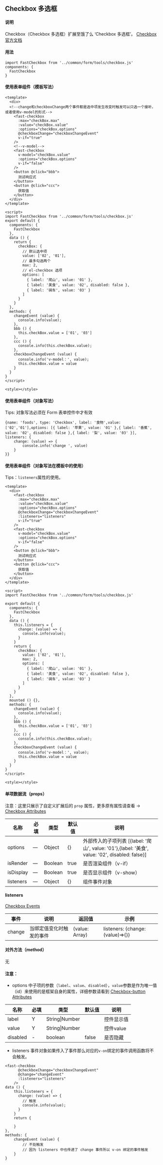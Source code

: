 ## Checkbox 多选框

#### 说明
Checkbox（Checkbox 多选框）扩展至饿了么 ‘Checkbox 多选框’。
[Checkbox 官方文档](https://element.eleme.cn/#/zh-CN/component/checkbox)


#### 用法

```
import FastCheckbox from '../common/form/tools/checkbox.js'
components: {
  FastCheckbox
}
```

#### 使用表单组件（模板写法）

```
<template>
  <div>
  <!--change和checkboxChange两个事件都是选中项发生改变时触发可以只选一个接听，或者使用v-model的形式-->
    <fast-checkbox
      :max="checkBox.max"
      :value="checkBox.value"
      :options="checkBox.options"
      @checkboxChange="checkboxChangeEvent"
      v-if="true"
    />
    <!--v-model-->
    <fast-checkbox
      v-model="checkBox.value"
      :options="checkBox.options"
      v-if="false"
    />
    <button @click="bbb">
      测试响应式
    </button>
    <button @click="ccc">
      获取值
    </button>
  </div>
</template>

<script>
import FastCheckbox from '../common/form/tools/checkbox.js'
export default {
  components: {
    FastCheckbox
  },
  data () {
    return {
      checkBox: {
        // 默认选中项
        value: ['02', '01'],
        // 最多勾选两个
        max: 2,
        // el-checkbox 选项
        options: [
          { label: '爬山', value: '01' },
          { label: '美食', value: '02', disabled: false },
          { label: '骑车', value: '03' }
        ]
      }
    }
  },
  methods: {
    changeEvent (value) {
      console.info(value);
    },
    bbb () {
      this.checkBox.value = ['01', '03']
    },
    ccc () {
      console.info(this.checkBox.value);
    },
    checkboxChangeEvent (value) {
      console.info('v-model：', value);
      this.checkBox.value = value
    }
  }
}
</script>

<style></style>

```

#### 使用表单组件（对象写法）

Tips: 对象写法必须在 Form 表单控件中才有效

```
{name: 'foods', type: 'Checkbox', label: '食物',value: ['02','01'],options: [{ label: '苹果', value: '01' },{ label: '香蕉', value: '02', disabled: false },{ label: '梨', value: '03' }],
listeners: {
    change: (value) => {
        console.info('change ', value)
    }
}}
```

#### 使用表单组件（对象写法在模板中的使用）

Tips：`listeners`属性的使用。

```
<template>
  <div>
    <fast-checkbox
      :max="checkBox.max"
      :value="checkBox.value"
      :options="checkBox.options"
      @checkboxChange="checkboxChangeEvent"
      :listeners="listeners"
      v-if="true"
    />
    <fast-checkbox
      v-model="checkBox.value"
      :options="checkBox.options"
      v-if="false"
    />
    <button @click="bbb">
      测试响应式
    </button>
    <button @click="ccc">
      获取值
    </button>
  </div>
</template>

<script>
import FastCheckbox from '../common/form/tools/checkbox.js'

export default {
  components: {
    FastCheckbox
  },
  data () {
    this.listeners = {
      change: (value) => {
        console.info(value);
      }
    }
    return {
      checkBox: {
        value: ['02', '01'],
        max: 2,
        options: [
          { label: '爬山', value: '01' },
          { label: '美食', value: '02', disabled: false },
          { label: '骑车', value: '03' }
        ]
      }
    }
  },
  mounted () {},
  methods: {
    changeEvent (value) {
      console.info(value);
    },
    bbb () {
      this.checkBox.value = ['01', '03']
    },
    ccc () {
      console.info(this.checkBox.value);
    },
    checkboxChangeEvent (value) {
      console.info('v-model：', value);
      this.checkBox.value = value
    }
  }
}
</script>

<style></style>

```



#### 单项数据流（props）

注意：这里只展示了自定义扩展后的 `prop` 属性，更多原有属性请查看 -> [Checkbox Attributes](https://element.eleme.cn/#/zh-CN/component/checkbox#checkbox-attributes)

名称 | 必填 | 类型 | 默认值 | 说明
---|---|---|---|---
options | — | Object |  {}  | 外部传入的子项列表 [{label: '爬山', value: '01'},{label: '美食', value: '02', disabled: false}]
isRender | — | Boolean |  true | 是否渲染组件（v-if）
isDisplay | — | Boolean |  true | 是否显示组件（v-show）
listeners | — | Object |  {} | 组件事件对象

#### listeners

[Checkbox Events](https://element.eleme.cn/#/zh-CN/component/checkbox#checkbox-events)

事件 | 说明 | 返回值 | 示例
---|---|---|---
change | 当绑定值变化时触发的事件 | (value: Array) | listeners: {change: (value)=>{}}

#### 对外方法（method）
无

#### 注意：

- options 中子项的参数（`label`、`value`、`disabled`），`value`参数是作为唯一值（id）来使用的是框架自身的属性，详细参数请看到 [Checkbox-button Attributes](https://element.eleme.cn/#/zh-CN/component/checkbox#checkbox-button-attributes)

名称 | 必填 | 类型 | 默认值 | 说明
---|---|---|---|---
label | Y | String\|Number | | 控件显示值
value | Y | String\|Number | | 控件value
disabled | - | boolean | false | 是否隐藏


- listeners 事件对象如果传入了事件那么对应的`v-on`绑定的事件调用函数将不会触发。

```
<fast-checkbox
      @checkboxChange="checkboxChangeEvent"
      @change="changeEvent"
      :listeners="listeners"
    />
data () {
    this.listeners = {
      change: (value) => {
        // 触发
        console.info(value);
      }
    }
    return {
        
    }
},
methods: {
    changeEvent (value) {
        // 不处触发
        // 因为 listeners 中也传递了 change 事件所以 v-on 绑定的事件触发
    }
}
```
